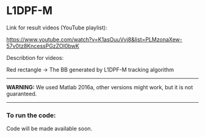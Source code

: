 # L1DPF-M
Link for result videos (YouTube playlist):

https://www.youtube.com/watch?v=K1asOuuVvj8&list=PLMzonaXew-57v0tz8KncessPGzZOI0bwK

Describtion for videos:

Red rectangle -> The BB generated by L1DPF-M tracking algorithm

_______________
**WARNING:** We used Matlab 2016a, other versions might work, but it is not guaranteed. 
_______________
### To run the code: 
Code will be made available soon.

